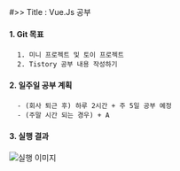#>> Title : Vue.Js 공부
#### 1. Git 목표
      1. 미니 프로젝트 및 토이 프로젝트
      2. Tistory 공부 내용 작성하기

#### 2. 일주일 공부 계획
      - (회사 퇴근 후) 하루 2시간 + 주 5일 공부 예정
      - (주말 시간 되는 경우) + A

#### 3. 실행 결과
![실행 이미지](https://cdn.discordapp.com/attachments/911905192407101463/980446569629384704/unknown.png)

